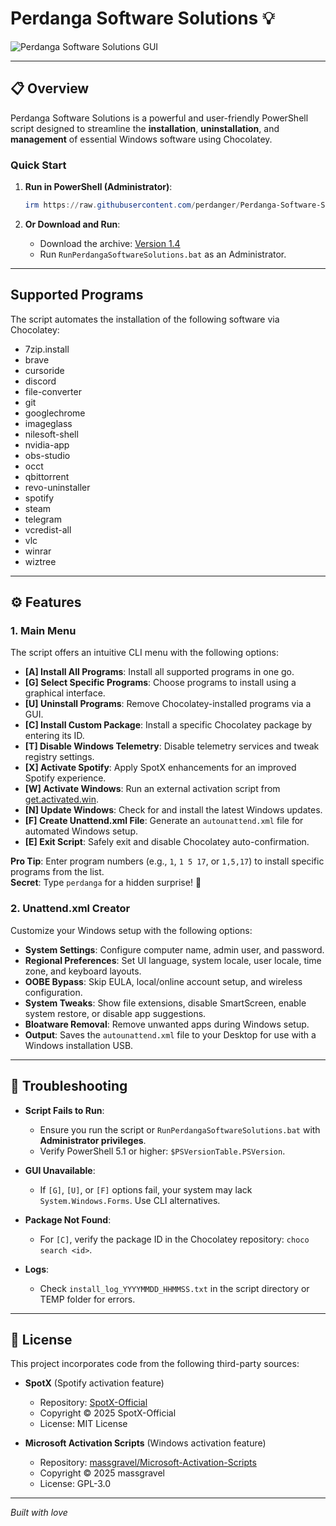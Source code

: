 # Perdanga Software Solutions 💡

![Perdanga Software Solutions GUI](https://github.com/perdanger/Perdanga-Software-Solutions/blob/main/1.4.png?raw=true)

---

## 📋 Overview

Perdanga Software Solutions is a powerful and user-friendly PowerShell script designed to streamline the **installation**, **uninstallation**, and **management** of essential Windows software using Chocolatey.

### Quick Start

1. **Run in PowerShell (Administrator)**:
   ```powershell
   irm https://raw.githubusercontent.com/perdanger/Perdanga-Software-Solutions/main/PerdangaLoader.ps1 | iex
   ```

2. **Or Download and Run**:
   - Download the archive: [Version 1.4](https://github.com/perdanger/Perdanga-Software-Solutions/archive/refs/tags/1.4.zip)
   - Run `RunPerdangaSoftwareSolutions.bat` as an Administrator.

---

##   Supported Programs

The script automates the installation of the following software via Chocolatey:

- 7zip.install
- brave
- cursoride
- discord
- file-converter
- git
- googlechrome
- imageglass
- nilesoft-shell
- nvidia-app
- obs-studio
- occt
- qbittorrent
- revo-uninstaller
- spotify
- steam
- telegram
- vcredist-all
- vlc
- winrar
- wiztree

---

## ⚙️ Features

### 1. Main Menu

The script offers an intuitive CLI menu with the following options:

- **[A] Install All Programs**: Install all supported programs in one go.
- **[G] Select Specific Programs**: Choose programs to install using a graphical interface.
- **[U] Uninstall Programs**: Remove Chocolatey-installed programs via a GUI.
- **[C] Install Custom Package**: Install a specific Chocolatey package by entering its ID.
- **[T] Disable Windows Telemetry**: Disable telemetry services and tweak registry settings.
- **[X] Activate Spotify**: Apply SpotX enhancements for an improved Spotify experience.
- **[W] Activate Windows**: Run an external activation script from [get.activated.win](https://get.activated.win).
- **[N] Update Windows**: Check for and install the latest Windows updates.
- **[F] Create Unattend.xml File**: Generate an `autounattend.xml` file for automated Windows setup.
- **[E] Exit Script**: Safely exit and disable Chocolatey auto-confirmation.

**Pro Tip**: Enter program numbers (e.g., `1`, `1 5 17`, or `1,5,17`) to install specific programs from the list.  
**Secret**: Type `perdanga` for a hidden surprise! 🧀

### 2. Unattend.xml Creator

Customize your Windows setup with the following options:
- **System Settings**: Configure computer name, admin user, and password.
- **Regional Preferences**: Set UI language, system locale, user locale, time zone, and keyboard layouts.
- **OOBE Bypass**: Skip EULA, local/online account setup, and wireless configuration.
- **System Tweaks**: Show file extensions, disable SmartScreen, enable system restore, or disable app suggestions.
- **Bloatware Removal**: Remove unwanted apps during Windows setup.
- **Output**: Saves the `autounattend.xml` file to your Desktop for use with a Windows installation USB.

---

## 🔧 Troubleshooting

- **Script Fails to Run**:
  - Ensure you run the script or `RunPerdangaSoftwareSolutions.bat` with **Administrator privileges**.
  - Verify PowerShell 5.1 or higher: `$PSVersionTable.PSVersion`.

- **GUI Unavailable**:
  - If `[G]`, `[U]`, or `[F]` options fail, your system may lack `System.Windows.Forms`. Use CLI alternatives.

- **Package Not Found**:
  - For `[C]`, verify the package ID in the Chocolatey repository: `choco search <id>`.

- **Logs**:
  - Check `install_log_YYYYMMDD_HHMMSS.txt` in the script directory or TEMP folder for errors.

---

## 📜 License

This project incorporates code from the following third-party sources:

- **SpotX** (Spotify activation feature)
  - Repository: [SpotX-Official](https://github.com/SpotX-Official/SpotX)
  - Copyright © 2025 SpotX-Official
  - License: MIT License

- **Microsoft Activation Scripts** (Windows activation feature)
  - Repository: [massgravel/Microsoft-Activation-Scripts](https://github.com/massgravel/Microsoft-Activation-Scripts)
  - Copyright © 2025 massgravel
  - License: GPL-3.0

---

*Built with love*
